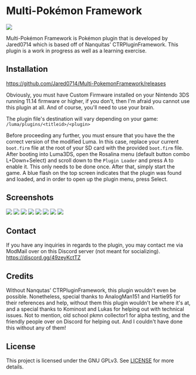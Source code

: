 # Multi-Pokémon Framework

<p><img src="https://img.shields.io/badge/License-GPLv3-blue.svg"/></p>

Multi-Pokémon Framework is Pokémon plugin that is developed by Jared0714 which is based off of Nanquitas' CTRPluginFramework. This plugin is a work in progress as well as a learning exercise.

## Installation
https://github.com/Jared0714/Multi-PokemonFramework/releases

Obviously, you must have Custom Firmware installed on your Nintendo 3DS running 11.14 firmware or higher, if you don't, then I'm afraid you cannot use this plugin at all. And of course, you'll need to use your brain.

The plugin file's destination will vary depending on your game: `/luma/plugins/<titleid>/<plugin>`

Before proceeding any further, you must ensure that you have the the correct version of the modified Luma. In this case, replace your current `boot.firm` file at the root of your SD card with the provided `boot.firm` file. After booting into Luma3DS, open the Rosalina menu (default button combo L+Down+Select) and scroll down to the `Plugin Loader` and press A to enable it. This only needs to be done once. After that, simply start the game. A blue flash on the top screen indicates that the plugin was found and loaded, and in order to open up the plugin menu, press Select.

## Screenshots
![](https://imgur.com/5RO4CeV.png) ![](https://imgur.com/4CkNqAb.png)
![](https://imgur.com/MNOt4f2.png) ![](https://imgur.com/Ui42tik.png)
![](https://imgur.com/OcAOj2b.png) ![](https://imgur.com/WD5y12l.png)
![](https://imgur.com/cEZ2hJH.png) ![](https://imgur.com/9S9sE2K.png)

## Contact
If you have any inquiries in regards to the plugin, you may contact me via ModMail over on this Discord server (not meant for socializing). https://discord.gg/49zeyKctTZ

## Credits
Without Nanqutas' CTRPluginFramework, this plugin wouldn't even be possible. Nonetheless, special thanks to AnalogMan151 and Hartie95 for their references and help, without them this plugin wouldn't be where it's at, and a special thanks to Kominost and Lukas for helping out with technical issues. Not to mention, old school pkmn collector1 for alpha testing, and the friendly people over on Discord for helping out. And I couldn't have done this without any of them!

## License
This project is licensed under the GNU GPLv3. See [LICENSE](https://github.com/Jared0714/Multi-PokemonFramework/blob/main/LICENSE) for more details.

